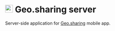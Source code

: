 # <img src="https://github.com/panandafog/Geo.sharing/blob/main/Images/icon.png" width="25"> Geo.sharing server
Server-side application for <a href="https://github.com/panandafog/Geo.sharing" title="Geo.sharing">Geo.sharing</a> mobile app.
